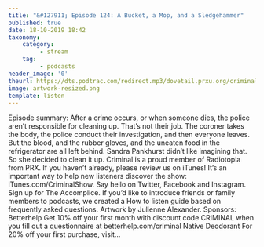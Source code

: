 ```yaml
---
title: "&#127911; Episode 124: A Bucket, a Mop, and a Sledgehammer"
published: true
date: 18-10-2019 18:42
taxonomy:
    category:
         - stream
    tag:
         - podcasts
header_image: '0'
theurl: https://dts.podtrac.com/redirect.mp3/dovetail.prxu.org/criminal/2195abbc-a62f-467b-836f-2dc2d240b749/Episode_124_A_Bucket_a_Mop_and_a_Sledgehammer_Part_1.mp3
image: artwork-resized.png
template: listen
--- 
```

Episode summary: After a crime occurs, or when someone dies, the police aren’t responsible for cleaning up. That’s not their job. The coroner takes the body, the police conduct their investigation, and then everyone leaves. But the blood, and the rubber gloves, and the uneaten food in the refrigerator are all left behind. Sandra Pankhurst didn’t like imagining that. So she decided to clean it up. Criminal is a proud member of Radiotopia from PRX. If you haven’t already, please review us on iTunes! It’s an important way to help new listeners discover the show: iTunes.com/CriminalShow. Say hello on Twitter, Facebook and Instagram. Sign up for The Accomplice. If you’d like to introduce friends or family members to podcasts, we created a How to listen guide based on frequently asked questions. Artwork by Julienne Alexander. Sponsors: Betterhelp Get 10% off your first month with discount code CRIMINAL when you fill out a questionnaire at betterhelp.com/criminal Native Deodorant For 20% off your first purchase, visit…
